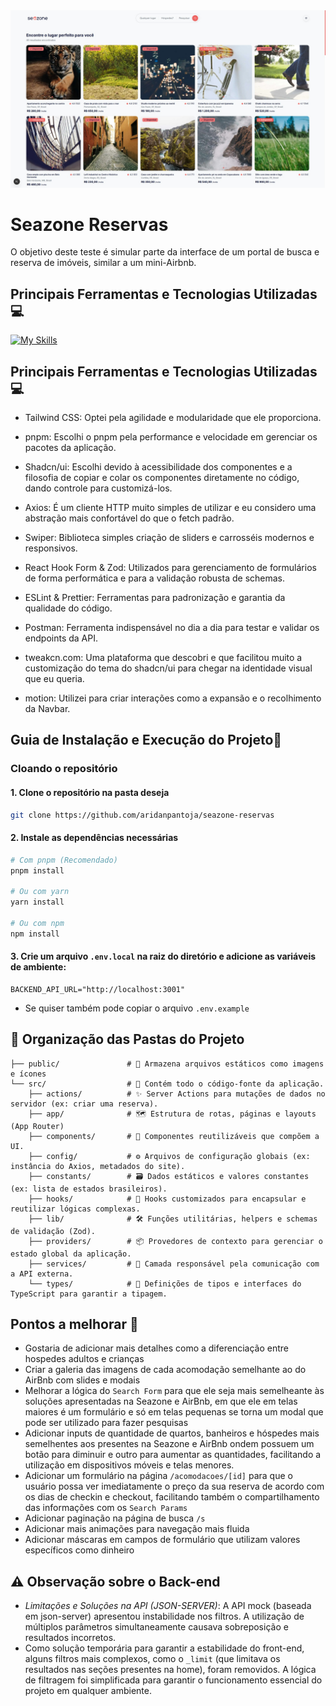 <div>  
  <img src='.github/print.jpeg' />
</div>

<h1>Seazone Reservas</h1>

<p>O objetivo deste teste é simular parte da interface de um portal de busca e reserva de imóveis, similar a um mini-Airbnb.</p>

<h2 id="tech-stack">Principais Ferramentas e Tecnologias Utilizadas 💻</h2>

[![My Skills](https://skillicons.dev/icons?i=nodejs,react,nextjs,ts,tailwind,css,html,pnpm,git,github,postman)](https://skillicons.dev)

<h2 id="tech-stack">Principais Ferramentas e Tecnologias Utilizadas 💻</h2>

- Tailwind CSS: Optei pela agilidade e modularidade que ele proporciona.

- pnpm: Escolhi o pnpm pela performance e velocidade em gerenciar os pacotes da aplicação.
- Shadcn/ui: Escolhi devido à acessibilidade dos componentes e a filosofia de copiar e colar os componentes diretamente no código, dando controle para customizá-los.
- Axios: É um cliente HTTP muito simples de utilizar e eu considero uma abstração mais confortável do que o fetch padrão.
- Swiper: Biblioteca simples criação de sliders e carrosséis modernos e responsivos.
- React Hook Form & Zod: Utilizados para gerenciamento de formulários de forma performática e para a validação robusta de schemas.
- ESLint & Prettier: Ferramentas para padronização e garantia da qualidade do código.
- Postman: Ferramenta indispensável no dia a dia para testar e validar os endpoints da API.
- tweakcn.com: Uma plataforma que descobri e que facilitou muito a customização do tema do shadcn/ui para chegar na identidade visual que eu queria.
- motion: Utilizei para criar interações como a expansão e o recolhimento da Navbar.

<h2 id="project-overview">Guia de Instalação e Execução do Projeto🚀 </h2>

### Cloando o repositório

#### 1. Clone o repositório na pasta deseja

```bash
git clone https://github.com/aridanpantoja/seazone-reservas
```

#### 2. Instale as dependências necessárias

```bash
# Com pnpm (Recomendado)
pnpm install

# Ou com yarn
yarn install

# Ou com npm
npm install
```

#### 3. Crie um arquivo `.env.local` na raiz do diretório e adicione as variáveis de ambiente:

```env
BACKEND_API_URL="http://localhost:3001"
```

- Se quiser também pode copiar o arquivo `.env.example`

<h2 id="organizacao">📂 Organização das Pastas do Projeto</h2>

```
├── public/               # 📁 Armazena arquivos estáticos como imagens e ícones
└── src/                  # 📂 Contém todo o código-fonte da aplicação.
    ├── actions/          # ✨ Server Actions para mutações de dados no servidor (ex: criar uma reserva).
    ├── app/              # 🗺️ Estrutura de rotas, páginas e layouts (App Router)
    ├── components/       # 🧩 Componentes reutilizáveis que compõem a UI.
    ├── config/           # ⚙️ Arquivos de configuração globais (ex: instância do Axios, metadados do site).
    ├── constants/        # 🗃️ Dados estáticos e valores constantes (ex: lista de estados brasileiros).
    ├── hooks/            # 🎣 Hooks customizados para encapsular e reutilizar lógicas complexas.
    ├── lib/              # 🛠️ Funções utilitárias, helpers e schemas de validação (Zod).
    ├── providers/        # 📦 Provedores de contexto para gerenciar o estado global da aplicação.
    ├── services/         # 📡 Camada responsável pela comunicação com a API externa.
    └── types/            # 📝 Definições de tipos e interfaces do TypeScript para garantir a tipagem.
```

<h2 id="contribute">Pontos a melhorar 🚀</h2>

- Gostaria de adicionar mais detalhes como a diferenciação entre hospedes adultos e crianças
- Criar a galeria das imagens de cada acomodação semelhante ao do AirBnb com slides e modais
- Melhorar a lógica do `Search Form` para que ele seja mais semelheante às soluções apresentadas na Seazone e AirBnb, em que ele em telas maiores é um formulário e só em telas pequenas se torna um modal que pode ser utilizado para fazer pesquisas
- Adicionar inputs de quantidade de quartos, banheiros e hóspedes mais semelhentes aos presentes na Seazone e AirBnb ondem possuem um botão para diminuir e outro para aumentar as quantidades, facilitando a utilização em dispositivos móveis e telas menores.
- Adicionar um formulário na página `/acomodacoes/[id]` para que o usuário possa ver imediatamente o preço da sua reserva de acordo com os dias de checkin e checkout, facilitando também o compartilhamento das informações com os `Search Params`
- Adicionar paginação na página de busca `/s`
- Adicionar mais animações para navegação mais fluida
- Adicionar máscaras em campos de formulário que utilizam valores específicos como dinheiro

<h2 id="api">⚠️ Observação sobre o Back-end</h2>

- _Limitações e Soluções na API (JSON-SERVER)_: A API mock (baseada em json-server) apresentou instabilidade nos filtros. A utilização de múltiplos parâmetros simultaneamente causava sobreposição e resultados incorretos.
- Como solução temporária para garantir a estabilidade do front-end, alguns filtros mais complexos, como o `_limit` (que limitava os resultados nas seções presentes na home), foram removidos. A lógica de filtragem foi simplificada para garantir o funcionamento essencial do projeto em qualquer ambiente.
